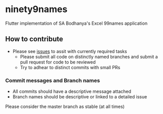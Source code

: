 # ninety9names

Flutter implementation of SA Bodhanya's Excel 99names application

## How to contribute
- Please see [issues](https://github.com/thameezb/ninety9names_flutter/issues/) to assit with currently required tasks
    -   Please submit all code on distinctly named branches and submit a pull request for code to be         reviewed
    - Try to adhear to distinct commits with small PRs 
 
### Commit messages and Branch names
- All commits should have a descriptive message attached 
- Branch names should be descriptive or linked to a detailed issue 

 Please consider the master branch as stable (at all times)
